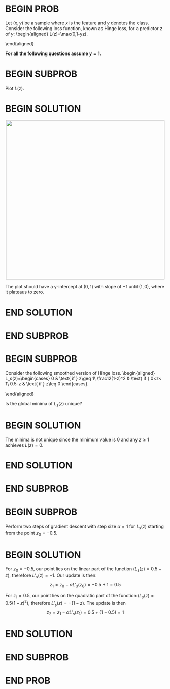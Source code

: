 # BEGIN PROB

<!-- **Gradient Descent** Problem -->

Let $(x,y)$ be a sample where $x$ is the feature and $y$ denotes the
class. Consider the following loss function, known as Hinge loss, for a
predictor $z$ of $y$: \begin{aligned}
        L(z)=\max(0,1-yz).
    
\end{aligned}

**For all the following questions assume $y=1$.**

# BEGIN SUBPROB

Plot $L(z)$.

# BEGIN SOLUTION

<center><img src="../assets/disc11/plot.png" width="500"></center>

The plot should have a y-intercept at $(0,1)$ with slope of $-1$ until $(1,0)$, where it plateaus to
zero.

# END SOLUTION

# END SUBPROB

# BEGIN SUBPROB

Consider the following smoothed version of Hinge loss. \begin{aligned}
    L_s(z)=\begin{cases}
    0 & \text{ if } z\geq 1\\
    \frac12(1-z)^2 & \text{ if } 0<z< 1\\
    0.5-z & \text{ if } z\leq 0
    \end{cases}.
    
\end{aligned}

Is the global minima of $L_s(z)$ unique?

# BEGIN SOLUTION

The minima is not unique since the minimum value is 0 and any
$z\geq 1$ achieves $L(z)=0$.

# END SOLUTION

# END SUBPROB 

# BEGIN SUBPROB

Perform two steps of gradient descent with step size
$\alpha=1$ for $L_s(z)$ starting from the point $z_0=-0.5$.

# BEGIN SOLUTION

For $z_0=-0.5$, our point lies on the linear part of the function ($L_s(z)=0.5-z$), therefore ${L'}_s(z)=-1$. Our update is then:
$$z_1=z_0 - \alpha {L'}_s(z_0)=-0.5+1=0.5$$

For $z_1=0.5$, our point lies on the quadratic part of the function
($L_s(z)=0.5(1-z)^2$), therefore ${L'}_s(z)=-(1-z)$. The update is then
$$z_2=z_1 - \alpha {L'}_s(z_1)=0.5+(1-0.5)=1$$

# END SOLUTION

# END SUBPROB

# END PROB